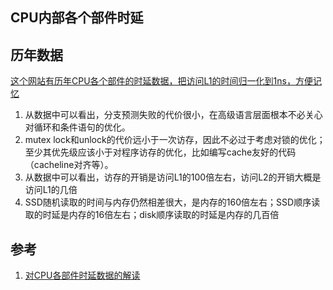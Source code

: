## CPU内部各个部件时延

## 历年数据

[这个网站有历年CPU各个部件的时延数据，把访问L1的时间归一化到1ns，方便记忆](https://colin-scott.github.io/personal_website/research/interactive_latency.html)

1. 从数据中可以看出，分支预测失败的代价很小，在高级语言层面根本不必关心对循环和条件语句的优化。
2. mutex lock和unlock的代价远小于一次访存，因此不必过于考虑对锁的优化；至少其优先级应该小于对程序访存的优化，比如编写cache友好的代码（cacheline对齐等）。
3. 从数据中可以看出，访存的开销是访问L1的100倍左右，访问L2的开销大概是访问L1的几倍
4. SSD随机读取的时间与内存仍然相差很大，是内存的160倍左右；SSD顺序读取的时延是内存的16倍左右；disk顺序读取的时延是内存的几百倍



## 参考

1. [对CPU各部件时延数据的解读](https://www.zhihu.com/question/488790905/answer/2166887822)